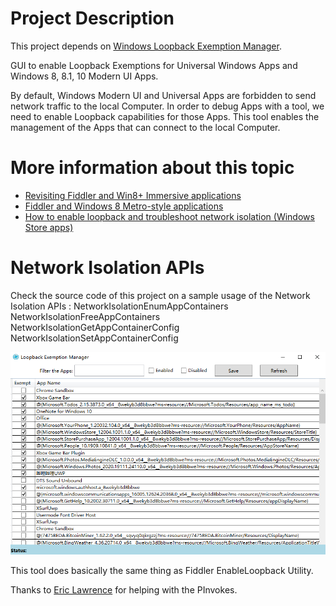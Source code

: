 # Project Description

This project depends on [Windows Loopback Exemption Manager](https://github.com/tiagonmas/Windows-Loopback-Exemption-Manager).

GUI to enable Loopback Exemptions for Universal Windows Apps and Windows 8, 8.1, 10 Modern UI Apps.

By default, Windows Modern UI and Universal Apps are forbidden to send network traffic to the local Computer. In order to debug Apps with a tool, we need to enable Loopback capabilities for those Apps.
This tool enables the management of the Apps that can connect to the local Computer.

# More information about this topic
- [Revisiting Fiddler and Win8+ Immersive applications](https://docs.microsoft.com/en-us/archive/blogs/fiddler/revisiting-fiddler-and-win8-immersive-applications])
- [Fiddler and Windows 8 Metro-style applications](https://docs.microsoft.com/en-us/archive/blogs/fiddler/fiddler-and-windows-8-metro-style-applications)
- [How to enable loopback and troubleshoot network isolation (Windows Store apps)](https://docs.microsoft.com/en-us/previous-versions/windows/apps/hh780593(v=win.10))

# Network Isolation APIs
Check the source code of this project on a sample usage of the Network Isolation APIs : 
NetworkIsolationEnumAppContainers 
NetworkIsolationFreeAppContainers 
NetworkIsolationGetAppContainerConfig 
NetworkIsolationSetAppContainerConfig

![Loopback Exemption Manager](loopbackSampleExecution.png)

This tool does basically the same thing as Fiddler EnableLoopback Utility.

Thanks to [Eric Lawrence](http://stackoverflow.com/users/126229/ericlaw) for helping with the PInvokes.
